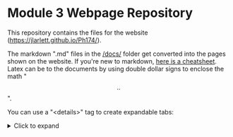# Module 3 Webpage Repository

This repository contains the files for the website (https://jlarlett.github.io/Ph174/). 

The markdown ".md" files in the [/docs/](https://github.com/Physics-50/Module-3/tree/master/docs) folder get converted into the pages shown on the website. If you're new to markdown, [here is a cheatsheet](https://github.com/adam-p/markdown-here/wiki/Markdown-Here-Cheatsheet). Latex can be to the documents by using double dollar signs to enclose the math "$$ .. $$".

You can use a "\<details>" tag to create expandable tabs: 

<details>
<summary markdown='span'> Click to expand </summary>

Take a look a the raw markdown file for how to format the "\<details>" tag. 

</details>
